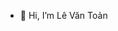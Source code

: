 - 👋 Hi, I’m Lê Văn Toản

<!---
letoan1/letoan1 is a ✨ special ✨ repository because its `README.md` (this file) appears on your GitHub profile.
You can click the Preview link to take a look at your changes.
--->
